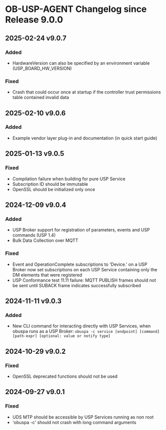 # OB-USP-AGENT Changelog since Release 9.0.0

## 2025-02-24 v9.0.7
### Added
- HardwareVersion can also be specified by an environment variable (USP_BOARD_HW_VERSION)

### Fixed
- Crash that could occur once at startup if the controller trust permissions table contained invalid data


## 2025-02-10 v9.0.6
### Added
- Example vendor layer plug-in and documentation (in quick start guide)

## 2025-01-13 v9.0.5
### Fixed
- Compilation failure when building for pure USP Service
- Subscription ID should be immutable
- OpenSSL should be initialized only once

## 2024-12-09 v9.0.4
### Added
- USP Broker support for registration of parameters, events and USP commands (USP 1.4)
- Bulk Data Collection over MQTT

### Fixed
- Event and OperationComplete subscriptions to 'Device.' on a USP Broker now set subscriptions on each USP Service containing only the DM elements that were registered
- USP Conformance test 11.11 failure: MQTT PUBLISH frames should not be sent until SUBACK frame indicates successfully subscribed

## 2024-11-11 v9.0.3
### Added
- New CLI command for interacting directly with USP Services, when obuspa runs as a USP Broker:
 `obuspa -c service [endpoint] [command] [path-expr] [optional: value or notify type]`

## 2024-10-29 v9.0.2
### Fixed
- OpenSSL deprecated functions should not be used

## 2024-09-27 v9.0.1
### Fixed
- UDS MTP should be accessible by USP Services running as non root
- 'obuspa -c' should not crash with long command arguments

